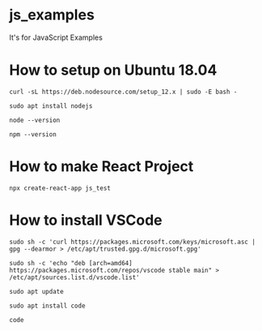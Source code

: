 # js_examples
It's for JavaScript Examples

# How to setup on Ubuntu 18.04
```make
curl -sL https://deb.nodesource.com/setup_12.x | sudo -E bash -

sudo apt install nodejs

node --version

npm --version
```

# How to make React Project
```make
npx create-react-app js_test
```

# How to install VSCode
```make
sudo sh -c 'curl https://packages.microsoft.com/keys/microsoft.asc | gpg --dearmor > /etc/apt/trusted.gpg.d/microsoft.gpg'

sudo sh -c 'echo "deb [arch=amd64] https://packages.microsoft.com/repos/vscode stable main" > /etc/apt/sources.list.d/vscode.list'

sudo apt update

sudo apt install code

code
```
